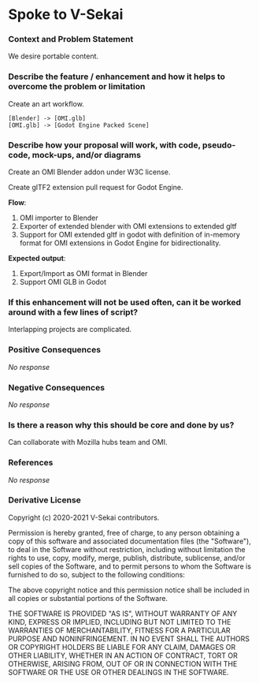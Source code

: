 # Spoke to V-Sekai

### Context and Problem Statement

We desire portable content.

### Describe the feature / enhancement and how it helps to overcome the problem or limitation


Create an art workflow. 

```nomnoml
[Blender] -> [OMI.glb]
[OMI.glb] -> [Godot Engine Packed Scene]
```


### Describe how your proposal will work, with code, pseudo-code, mock-ups, and/or diagrams

Create an OMI Blender addon under W3C license.

Create glTF2 extension pull request for Godot Engine.

**Flow**:

1. OMI importer to Blender
3. Exporter of extended blender with OMI extensions to extended gltf
4. Support for OMI extended gltf in godot with definition of in-memory format for OMI extensions in Godot Engine for bidirectionality.


**Expected output**:

1. Export/Import as OMI format in Blender
3. Support OMI GLB in Godot

### If this enhancement will not be used often, can it be worked around with a few lines of script?


Interlapping projects are complicated.


### Positive Consequences

_No response_

### Negative Consequences

_No response_

### Is there a reason why this should be core and done by us?

Can collaborate with Mozilla hubs team and OMI.


### References

_No response_

### Derivative License

Copyright (c) 2020-2021 V-Sekai contributors.

Permission is hereby granted, free of charge, to any person obtaining a copy
of this software and associated documentation files (the "Software"), to deal
in the Software without restriction, including without limitation the rights
to use, copy, modify, merge, publish, distribute, sublicense, and/or sell
copies of the Software, and to permit persons to whom the Software is
furnished to do so, subject to the following conditions:

The above copyright notice and this permission notice shall be included in all
copies or substantial portions of the Software.

THE SOFTWARE IS PROVIDED "AS IS", WITHOUT WARRANTY OF ANY KIND, EXPRESS OR
IMPLIED, INCLUDING BUT NOT LIMITED TO THE WARRANTIES OF MERCHANTABILITY,
FITNESS FOR A PARTICULAR PURPOSE AND NONINFRINGEMENT. IN NO EVENT SHALL THE
AUTHORS OR COPYRIGHT HOLDERS BE LIABLE FOR ANY CLAIM, DAMAGES OR OTHER
LIABILITY, WHETHER IN AN ACTION OF CONTRACT, TORT OR OTHERWISE, ARISING FROM,
OUT OF OR IN CONNECTION WITH THE SOFTWARE OR THE USE OR OTHER DEALINGS IN THE
SOFTWARE.
